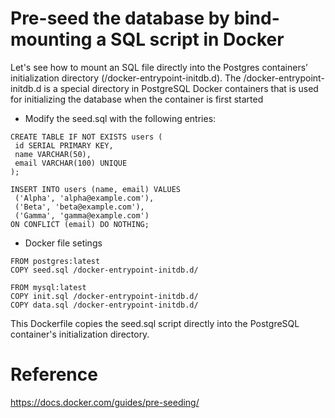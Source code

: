 # Pre-seed the database by bind-mounting a SQL script in Docker

Let's see how to mount an SQL file directly into the Postgres containers’ initialization directory (/docker-entrypoint-initdb.d). The /docker-entrypoint-initdb.d is a special directory in PostgreSQL Docker containers that is used for initializing the database when the container is first started

- Modify the seed.sql with the following entries:

```
CREATE TABLE IF NOT EXISTS users (
 id SERIAL PRIMARY KEY,
 name VARCHAR(50),
 email VARCHAR(100) UNIQUE
);

INSERT INTO users (name, email) VALUES
 ('Alpha', 'alpha@example.com'),
 ('Beta', 'beta@example.com'),
 ('Gamma', 'gamma@example.com')
ON CONFLICT (email) DO NOTHING;
```

- Docker file setings

```
FROM postgres:latest
COPY seed.sql /docker-entrypoint-initdb.d/
```

```
FROM mysql:latest
COPY init.sql /docker-entrypoint-initdb.d/
COPY data.sql /docker-entrypoint-initdb.d/
```

This Dockerfile copies the seed.sql script directly into the PostgreSQL container's initialization directory.

# Reference

https://docs.docker.com/guides/pre-seeding/
